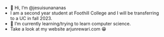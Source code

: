 - 👋 Hi, I’m @jesuisunananas
- I am a second year student at Foothill College and I will be transferring to a UC in fall 2023.
- 🌱 I’m currently learning/trying to learn computer science.
- Take a look at my website arjunrewari.com 😁
